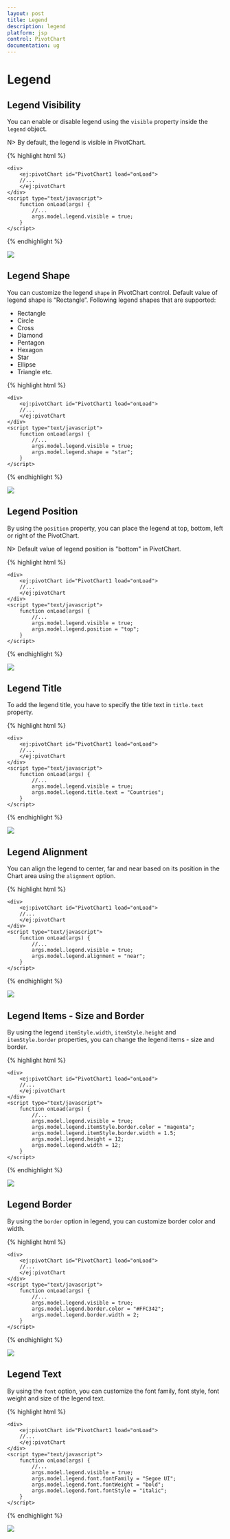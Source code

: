 ```yaml
---
layout: post
title: Legend
description: legend
platform: jsp
control: PivotChart
documentation: ug
---
```


# Legend

## Legend Visibility

You can enable or disable legend using the `visible` property inside the `legend` object.

N> By default, the legend is visible in PivotChart.

{% highlight html %}

	<div>
		<ej:pivotChart id="PivotChart1 load="onLoad">
		//...
		</ej:pivotChart
	</div>
	<script type="text/javascript">
		function onLoad(args) {
			//...
			args.model.legend.visible = true;
		}
	</script>

{% endhighlight %}

![](Legend_images/Legend_img1.png) 

## Legend Shape
You can customize the legend `shape` in PivotChart control. Default value of legend shape is “Rectangle”. Following legend shapes that are supported:

* Rectangle
* Circle
* Cross
* Diamond
* Pentagon
* Hexagon
* Star
* Ellipse
* Triangle etc.

{% highlight html %}

	<div>
		<ej:pivotChart id="PivotChart1 load="onLoad">
		//...
		</ej:pivotChart
	</div>
	<script type="text/javascript">
		function onLoad(args) {
			//...
			args.model.legend.visible = true;
			args.model.legend.shape = "star";
		}
	</script>

{% endhighlight %}

![](Legend_images/Legend_img2.png) 

## Legend Position
By using the `position` property, you can place the legend at top, bottom, left or right of the PivotChart. 

N> Default value of legend position is "bottom" in PivotChart.

{% highlight html %}

	<div>
		<ej:pivotChart id="PivotChart1 load="onLoad">
		//...
		</ej:pivotChart
	</div>
	<script type="text/javascript">
		function onLoad(args) {
			//...
			args.model.legend.visible = true;
			args.model.legend.position = "top";
		}
	</script>

{% endhighlight %}

![](Legend_images/Legend_img3.png) 

## Legend Title
To add the legend title, you have to specify the title text in `title.text` property.

{% highlight html %}

	<div>
		<ej:pivotChart id="PivotChart1 load="onLoad">
		//...
		</ej:pivotChart
	</div>
	<script type="text/javascript">
		function onLoad(args) {
			//...
			args.model.legend.visible = true;
			args.model.legend.title.text = "Countries";
		}
	</script>

{% endhighlight %}

![](Legend_images/Legend_img4.png) 

## Legend Alignment
You can align the legend to center, far and near based on its position in the Chart area using the `alignment` option.
 
{% highlight html %}

	<div>
		<ej:pivotChart id="PivotChart1 load="onLoad">
		//...
		</ej:pivotChart
	</div>
	<script type="text/javascript">
		function onLoad(args) {
			//...
			args.model.legend.visible = true;
			args.model.legend.alignment = "near";
		}
	</script>

{% endhighlight %}

![](Legend_images/Legend_img5.png)

## Legend Items - Size and Border
By using the legend `itemStyle.width`, `itemStyle.height` and `itemStyle.border` properties, you can change the legend items - size and border.

{% highlight html %}

	<div>
		<ej:pivotChart id="PivotChart1 load="onLoad">
		//...
		</ej:pivotChart
	</div>
	<script type="text/javascript">
		function onLoad(args) {
			//...
			args.model.legend.visible = true;
			args.model.legend.itemStyle.border.color = "magenta";
			args.model.legend.itemStyle.border.width = 1.5;
			args.model.legend.height = 12;
			args.model.legend.width = 12;
		}
	</script>

{% endhighlight %}

![](Legend_images/Legend_img6.png)
 
## Legend Border
By using the `border` option in legend, you can customize border color and width.

{% highlight html %}

	<div>
		<ej:pivotChart id="PivotChart1 load="onLoad">
		//...
		</ej:pivotChart
	</div>
	<script type="text/javascript">
		function onLoad(args) {
			//...
			args.model.legend.visible = true;
			args.model.legend.border.color = "#FFC342";
			args.model.legend.border.width = 2;
		}
	</script>

{% endhighlight %}

![](Legend_images/Legend_img7.png)

## Legend Text
By using the `font` option, you can customize the font family, font style, font weight and size of the legend text. 

{% highlight html %}

	<div>
		<ej:pivotChart id="PivotChart1 load="onLoad">
		//...
		</ej:pivotChart
	</div>
	<script type="text/javascript">
		function onLoad(args) {
			//...
			args.model.legend.visible = true;
			args.model.legend.font.fontFamily = "Segoe UI";
			args.model.legend.font.fontWeight = "bold";
			args.model.legend.font.fontStyle = "italic";
		}
	</script>

{% endhighlight %}

![](Legend_images/Legend_img8.png)